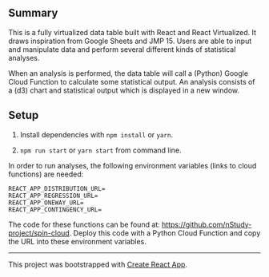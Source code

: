 ## Summary

This is a fully virtualized data table built with React and React Virtualized. It draws inspiration from Google Sheets and JMP 15. Users are able to input and manipulate data and perform several different kinds of statistical analyses.

When an analysis is performed, the data table will call a (Python) Google Cloud Function to calculate some statistical output. An analysis consists of a (d3) chart and statistical output which is displayed in a new window.

## Setup

1. Install dependencies with `npm install` or `yarn`.

2. `npm run start` or `yarn start` from command line.

In order to run analyses, the following environment variables (links to cloud functions) are needed:

```
REACT_APP_DISTRIBUTION_URL=
REACT_APP_REGRESSION_URL=
REACT_APP_ONEWAY_URL=
REACT_APP_CONTINGENCY_URL=
```

The code for these functions can be found at: https://github.com/nStudy-project/spin-cloud. Deploy this code with a Python Cloud Function and copy the URL into these environment variables.

---

This project was bootstrapped with [Create React App](https://github.com/facebook/create-react-app).
